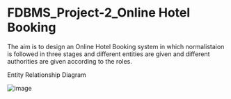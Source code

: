 # FDBMS_Project-2_Online Hotel Booking
The aim is to design an Online Hotel Booking system in which normalistaion is followed in three stages and different entities are given and different authorities are given according to the roles.

Entity Relationship Diagram

![image](https://user-images.githubusercontent.com/93568374/157835985-bb48ece4-b9a6-4876-bb25-03384f0b2621.png)

